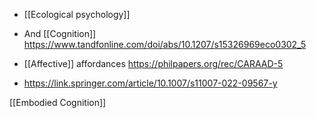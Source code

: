  - [[Ecological psychology]]

  - And [[Cognition]]
    https://www.tandfonline.com/doi/abs/10.1207/s15326969eco0302_5

  - [[Affective]] affordances
    https://philpapers.org/rec/CARAAD-5
  - https://link.springer.com/article/10.1007/s11007-022-09567-y

[[Embodied Cognition]]